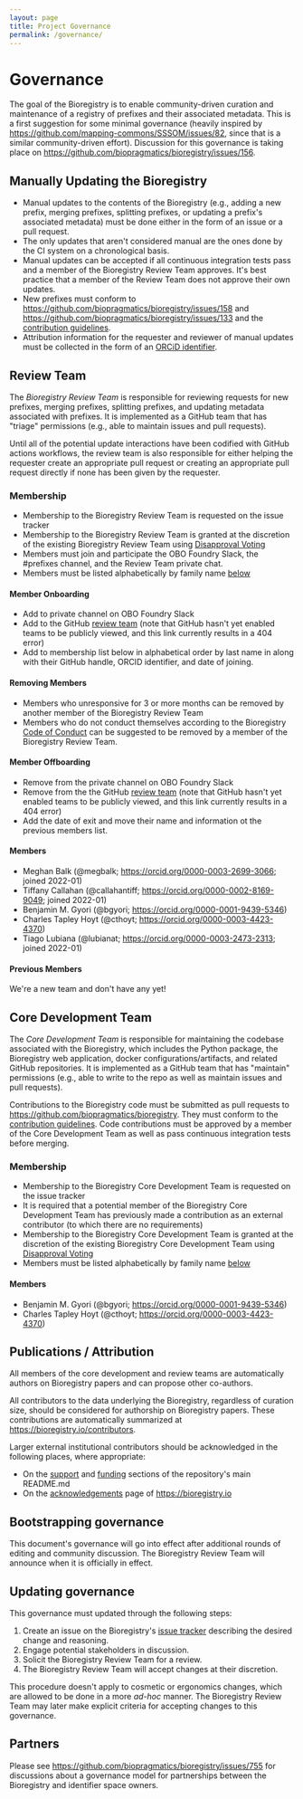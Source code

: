 ```yaml
---
layout: page
title: Project Governance
permalink: /governance/
---
```


# Governance

The goal of the Bioregistry is to enable community-driven curation and
maintenance of a registry of prefixes and their associated metadata. This is a
first suggestion for some minimal governance (heavily inspired by
https://github.com/mapping-commons/SSSOM/issues/82, since that is a similar
community-driven effort). Discussion for this governance is taking place on
https://github.com/biopragmatics/bioregistry/issues/156.

## Manually Updating the Bioregistry

- Manual updates to the contents of the Bioregistry (e.g., adding a new prefix,
  merging prefixes, splitting prefixes, or updating a prefix's associated
  metadata) must be done either in the form of an issue or a pull request.
- The only updates that aren't considered manual are the ones done by the CI
  system on a chronological basis.
- Manual updates can be accepted if all continuous integration tests pass and a
  member of the Bioregistry Review Team approves. It's best practice that a
  member of the Review Team does not approve their own updates.
- New prefixes must conform to
  https://github.com/biopragmatics/bioregistry/issues/158 and
  https://github.com/biopragmatics/bioregistry/issues/133 and the
  [contribution guidelines](CONTRIBUTING.md).
- Attribution information for the requester and reviewer of manual updates must
  be collected in the form of an [ORCiD identifier](https://orcid.org).

## Review Team

The _Bioregistry Review Team_ is responsible for reviewing requests for new
prefixes, merging prefixes, splitting prefixes, and updating metadata associated
with prefixes. It is implemented as a GitHub team that has "triage" permissions
(e.g., able to maintain issues and pull requests).

Until all of the potential update interactions have been codified with GitHub
actions workflows, the review team is also responsible for either helping the
requester create an appropriate pull request or creating an appropriate pull
request directly if none has been given by the requester.

### Membership

- Membership to the Bioregistry Review Team is requested on the issue tracker
- Membership to the Bioregistry Review Team is granted at the discretion of the
  existing Bioregistry Review Team using
  [Disapproval Voting](https://en.wikipedia.org/wiki/Disapproval_voting)
- Members must join and participate the OBO Foundry Slack, the #prefixes
  channel, and the Review Team private chat.
- Members must be listed alphabetically by family name [below](#members)

#### Member Onboarding

- Add to private channel on OBO Foundry Slack
- Add to the GitHub
  [review team](https://github.com/orgs/biopragmatics/teams/bioregistry-reviewers)
  (note that GitHub hasn't yet enabled teams to be publicly viewed, and this
  link currently results in a 404 error)
- Add to membership list below in alphabetical order by last name in along with
  their GitHub handle, ORCID identifier, and date of joining.

#### Removing Members

- Members who unresponsive for 3 or more months can be removed by another member
  of the Bioregistry Review Team
- Members who do not conduct themselves according to the Bioregistry
  [Code of Conduct](CODE_OF_CONDUCT.md) can be suggested to be removed by a
  member of the Bioregistry Review Team.

#### Member Offboarding

- Remove from the private channel on OBO Foundry Slack
- Remove from the the GitHub
  [review team](https://github.com/orgs/biopragmatics/teams/bioregistry-reviewers)
  (note that GitHub hasn't yet enabled teams to be publicly viewed, and this
  link currently results in a 404 error)
- Add the date of exit and move their name and information ot the previous
  members list.

#### Members

- Meghan Balk (@megbalk; https://orcid.org/0000-0003-2699-3066; joined 2022-01)
- Tiffany Callahan (@callahantiff; https://orcid.org/0000-0002-8169-9049; joined
  2022-01)
- Benjamin M. Gyori (@bgyori; https://orcid.org/0000-0001-9439-5346)
- Charles Tapley Hoyt (@cthoyt; https://orcid.org/0000-0003-4423-4370)
- Tiago Lubiana (@lubianat; https://orcid.org/0000-0003-2473-2313; joined
  2022-01)

#### Previous Members

We're a new team and don't have any yet!

## Core Development Team

The _Core Development Team_ is responsible for maintaining the codebase
associated with the Bioregistry, which includes the Python package, the
Bioregistry web application, docker configurations/artifacts, and related GitHub
repositories. It is implemented as a GitHub team that has "maintain" permissions
(e.g., able to write to the repo as well as maintain issues and pull requests).

Contributions to the Bioregistry code must be submitted as pull requests to
https://github.com/biopragmatics/bioregistry. They must conform to the
[contribution guidelines](CONTRIBUTING.md). Code contributions must be approved
by a member of the Core Development Team as well as pass continuous integration
tests before merging.

### Membership

- Membership to the Bioregistry Core Development Team is requested on the issue
  tracker
- It is required that a potential member of the Bioregistry Core Development
  Team has previously made a contribution as an external contributor (to which
  there are no requirements)
- Membership to the Bioregistry Core Development Team is granted at the
  discretion of the existing Bioregistry Core Development Team using
  [Disapproval Voting](https://en.wikipedia.org/wiki/Disapproval_voting)
- Members must be listed alphabetically by family name [below](#members-1)

#### Members

- Benjamin M. Gyori (@bgyori; https://orcid.org/0000-0001-9439-5346)
- Charles Tapley Hoyt (@cthoyt; https://orcid.org/0000-0003-4423-4370)

## Publications / Attribution

All members of the core development and review teams are automatically authors
on Bioregistry papers and can propose other co-authors.

All contributors to the data underlying the Bioregistry, regardless of curation
size, should be considered for authorship on Bioregistry papers. These
contributions are automatically summarized at
https://bioregistry.io/contributors.

Larger external institutional contributors should be acknowledged in the
following places, where appropriate:

- On the [support](https://github.com/biopragmatics/bioregistry#-support) and
  [funding](https://github.com/biopragmatics/bioregistry#-funding) sections of
  the repository's main README.md
- On the [acknowledgements](https://bioregistry.io/acknowledgments) page of
  https://bioregistry.io

## Bootstrapping governance

This document's governance will go into effect after additional rounds of
editing and community discussion. The Bioregistry Review Team will announce when
it is officially in effect.

## Updating governance

This governance must updated through the following steps:

1. Create an issue on the Bioregistry's
   [issue tracker](https://github.com/biopragmatics/bioregistry/issues)
   describing the desired change and reasoning.
2. Engage potential stakeholders in discussion.
3. Solicit the Bioregistry Review Team for a review.
4. The Bioregistry Review Team will accept changes at their discretion.

This procedure doesn't apply to cosmetic or ergonomics changes, which are
allowed to be done in a more _ad-hoc_ manner. The Bioregistry Review Team may
later make explicit criteria for accepting changes to this governance.

## Partners

Please see https://github.com/biopragmatics/bioregistry/issues/755 for
discussions about a governance model for partnerships between the Bioregistry
and identifier space owners.
